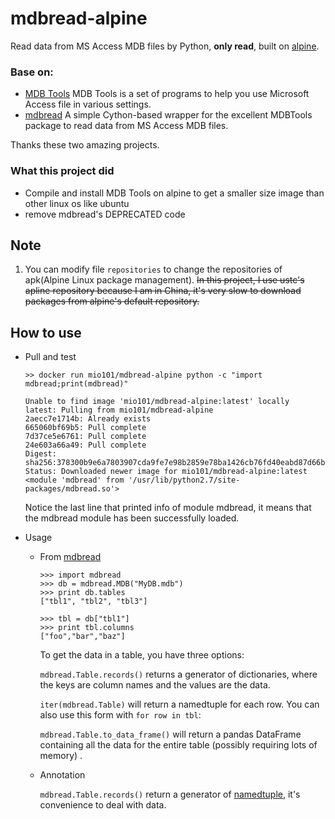 # mdbread-alpine

Read data from MS Access MDB files by Python, **only read**, built on [alpine](https://alpinelinux.org).

### Base on:

* [MDB Tools](https://github.com/brianb/mdbtools) MDB Tools is a set of programs to help you use Microsoft Access file in various settings.
* [mdbread](https://github.com/gilesc/mdbread) A simple Cython-based wrapper for the excellent MDBTools package to read data from MS Access MDB files.

Thanks these two amazing projects.

### What this project did
* Compile and install MDB Tools on alpine to get a smaller size image than other linux os like ubuntu
* remove mdbread's DEPRECATED code


## Note
1. You can modify file `repositories` to change the repositories of apk(Alpine Linux package management). ~~In this project, I use ustc's apline repository because I am in China, it's very slow to download packages from alpine's default repository.~~

## How to use
* Pull and test

    ```
    >> docker run mio101/mdbread-alpine python -c "import mdbread;print(mdbread)"
    
    Unable to find image 'mio101/mdbread-alpine:latest' locally
    latest: Pulling from mio101/mdbread-alpine
    2aecc7e1714b: Already exists
    665060bf69b5: Pull complete
    7d37ce5e6761: Pull complete
    24e603a66a49: Pull complete
    Digest: sha256:378300b9e6a7803907cda9fe7e98b2859e78ba1426cb76fd40eabd87d66bc36b
    Status: Downloaded newer image for mio101/mdbread-alpine:latest
    <module 'mdbread' from '/usr/lib/python2.7/site-packages/mdbread.so'>
    ```
    Notice the last line that printed info of module mdbread, it means that the mdbread module has been successfully loaded.

* Usage

    * From [mdbread](https://github.com/gilesc/mdbread#usage)
    
        ```
        >>> import mdbread
        >>> db = mdbread.MDB("MyDB.mdb")
        >>> print db.tables
        ["tbl1", "tbl2", "tbl3"]
        
        >>> tbl = db["tbl1"]
        >>> print tbl.columns
        ["foo","bar","baz"]
        ```
        To get the data in a table, you have three options:
        
        `mdbread.Table.records()` returns a generator of dictionaries, where the keys are column names and the values are the data.
        
        `iter(mdbread.Table)` will return a namedtuple for each row. You can also use this form with `for row in tbl`:
        
        `mdbread.Table.to_data_frame()` will return a pandas DataFrame containing all the data for the entire table (possibly requiring lots of memory) .
    
    * Annotation
    
        `mdbread.Table.records()` return a generator of [namedtuple](https://docs.python.org/2/library/collections.html#collections.namedtuple), it's convenience to deal with data.
        
    
    